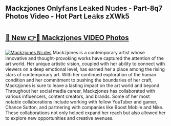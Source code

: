 ## Mackzjones Onlyf𝚊ns Le𝚊ked N𝚞des - Part-8q7 Photos Video - Hot Part Le𝚊ks zXWk5

# <h2><a href="http://ab96996.deff.icu/?id=Mackzjones">🔗 New 👉🔴 Mackzjones VIDEO Photos</a></h2>

[![Mackzjones N𝚞des](https://i.imgur.com/rIISA9y.gif)](http://ab96996.deff.icu/?id=Mackzjones)
Mackzjones is a contemporary artist whose innovative and thought-provoking works have captured the attention of the art world. Her unique artistic vision, coupled with her ability to connect with viewers on a deep emotional level, has earned her a place among the rising stars of contemporary art. With her continued exploration of the human condition and her commitment to pushing the boundaries of her craft, Mackzjones is sure to leave a lasting impact on the art world and beyond. Throughout her social media career, Mackzjones has collaborated with various influencers, content creators, and brands. Some of her most notable collaborations include working with fellow YouTuber and gamer, Chance Sutton, and partnering with companies like Boost Mobile and Nike. These collaborations not only helped expand her reach but also allowed her to explore new opportunities and creative avenues.
